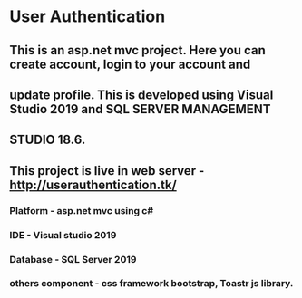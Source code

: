 # User Authentication

## This is an asp.net mvc project. Here you can create account, login to your account and
## update profile. This is developed using Visual Studio 2019 and SQL SERVER MANAGEMENT 
## STUDIO 18.6.
## This project is live in web server - http://userauthentication.tk/

### Platform - asp.net mvc using c#
### IDE - Visual studio 2019
### Database - SQL Server 2019
### others component - css framework bootstrap, Toastr js library.